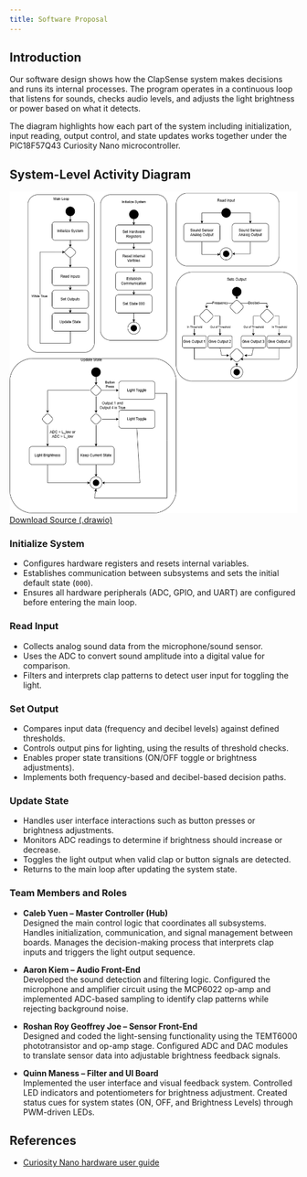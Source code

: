 ```yaml
---
title: Software Proposal
---
```


## Introduction

Our software design shows how the ClapSense system makes decisions and runs its internal processes. The program operates in a continuous loop that listens for sounds, checks audio levels, and adjusts the light brightness or power based on what it detects.

The diagram highlights how each part of the system including initialization, input reading, output control, and state updates works together under the PIC18F57Q43 Curiosity Nano microcontroller.


## System-Level Activity Diagram

![Software Proposal Diagram](image/SoftwareProposal.drawio.png)
[Download Source (.drawio)](https://drive.google.com/file/d/1XWd2HWFe6WUE2Gx3-sKtdRthA2hVnKsh/view?usp=sharing)

### Initialize System
* Configures hardware registers and resets internal variables.  
* Establishes communication between subsystems and sets the initial default state (`000`).  
* Ensures all hardware peripherals (ADC, GPIO, and UART) are configured before entering the main loop.


### Read Input
* Collects analog sound data from the microphone/sound sensor.  
* Uses the ADC to convert sound amplitude into a digital value for comparison.  
* Filters and interprets clap patterns to detect user input for toggling the light.


### Set Output
* Compares input data (frequency and decibel levels) against defined thresholds.  
* Controls output pins for lighting, using the results of threshold checks.  
* Enables proper state transitions (ON/OFF toggle or brightness adjustments).  
* Implements both frequency-based and decibel-based decision paths.


### Update State
* Handles user interface interactions such as button presses or brightness adjustments.  
* Monitors ADC readings to determine if brightness should increase or decrease.  
* Toggles the light output when valid clap or button signals are detected.  
* Returns to the main loop after updating the system state.


### Team Members and Roles

* **Caleb Yuen – Master Controller (Hub)**  
  Designed the main control logic that coordinates all subsystems. Handles initialization, communication, and signal management between boards. Manages the decision-making process that interprets clap inputs and triggers the light output sequence.

* **Aaron Kiem – Audio Front-End**  
  Developed the sound detection and filtering logic. Configured the microphone and amplifier circuit using the MCP6022 op-amp and implemented ADC-based sampling to identify clap patterns while rejecting background noise.

* **Roshan Roy Geoffrey Joe – Sensor Front-End**  
  Designed and coded the light-sensing functionality using the TEMT6000 phototransistor and op-amp stage. Configured ADC and DAC modules to translate sensor data into adjustable brightness feedback signals.

* **Quinn Maness – Filter and UI Board**  
  Implemented the user interface and visual feedback system. Controlled LED indicators and potentiometers for brightness adjustment. Created status cues for system states (ON, OFF, and Brightness Levels) through PWM-driven LEDs.


## References
* [Curiosity Nano hardware user guide](https://ww1.microchip.com/downloads/aemDocuments/documents/MCU08/ProductDocuments/UserGuides/PIC18F57Q43-Curiosity-Nano-HW-UserGuide-DS40002186B.pdf)

